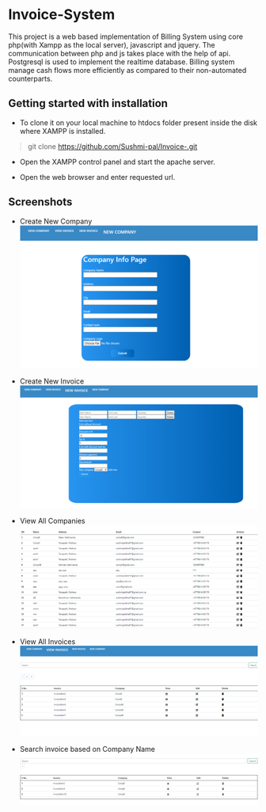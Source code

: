 # Invoice-System

This project is a web based implementation of Billing System using core php(with Xampp as the local server), javascript and jquery. The communication between php and js takes place with the help of api. Postgresql is used to implement the realtime database. Billing system manage cash flows more efficiently as compared to their non-automated counterparts.

## Getting started with installation
- To clone it on your local machine  to htdocs folder present inside the disk where XAMPP is installed.
>git clone https://github.com/Sushmi-pal/Invoice-.git

- Open the XAMPP control panel and start the apache server.

- Open the web browser and enter requested url.

## Screenshots
- Create New Company
![](screenshots/CreateCompany.PNG)
  
  
- Create New Invoice
![](screenshots/NewInvoice.PNG)
  
  
- View All Companies
![](screenshots/ViewCompany.PNG)
  
  
- View All Invoices
![](screenshots/ViewInvoice.PNG)
  
  
- Search invoice based on Company Name
![](screenshots/SearchInvoice.PNG)
